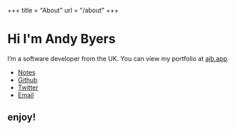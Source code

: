 +++
title = "About"
url = "/about"
+++

# Hi I'm Andy Byers

I’m a software developer from the UK. You can view my portfolio at [ajb.app](https://ajb.app).

- [Notes](https://notes.ajb.app)
- [Github](https://github.com/andybyers21)
- [Twitter](https://twitter.com/andybyers21)
- [Email](mailto:a@ajb.app)

## enjoy!

